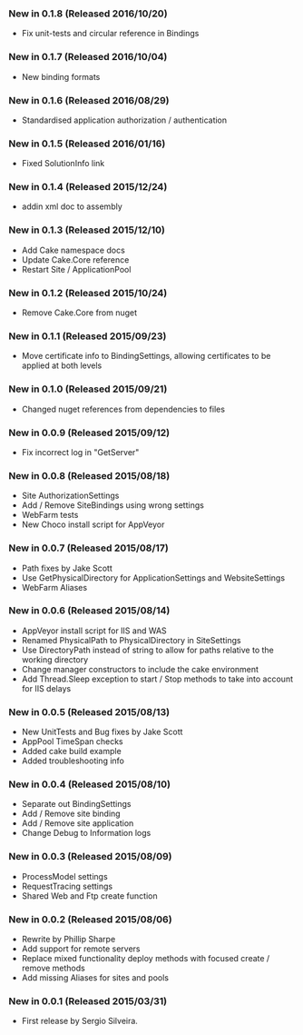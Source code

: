 ### New in 0.1.8 (Released 2016/10/20)
* Fix unit-tests and circular reference in Bindings

### New in 0.1.7 (Released 2016/10/04)
* New binding formats

### New in 0.1.6 (Released 2016/08/29)
* Standardised application authorization / authentication

### New in 0.1.5 (Released 2016/01/16)
* Fixed SolutionInfo link

### New in 0.1.4 (Released 2015/12/24)
* addin xml doc to assembly

### New in 0.1.3 (Released 2015/12/10)
* Add Cake namespace docs
* Update Cake.Core reference
* Restart Site / ApplicationPool

### New in 0.1.2 (Released 2015/10/24)
* Remove Cake.Core from nuget

### New in 0.1.1 (Released 2015/09/23)
* Move certificate info to BindingSettings, allowing certificates to be applied at both levels

### New in 0.1.0 (Released 2015/09/21)
* Changed nuget references from dependencies to files

### New in 0.0.9 (Released 2015/09/12)
* Fix incorrect log in "GetServer"

### New in 0.0.8 (Released 2015/08/18)
* Site AuthorizationSettings
* Add / Remove SiteBindings using wrong settings
* WebFarm tests
* New Choco install script for AppVeyor

### New in 0.0.7 (Released 2015/08/17)
* Path fixes by Jake Scott
* Use GetPhysicalDirectory for ApplicationSettings and WebsiteSettings
* WebFarm Aliases

### New in 0.0.6 (Released 2015/08/14)
* AppVeyor install script for IIS and WAS
* Renamed PhysicalPath to PhysicalDirectory in SiteSettings
* Use DirectoryPath instead of string to allow for paths relative to the working directory
* Change manager constructors to include the cake environment
* Add Thread.Sleep exception to start / Stop methods to take into account for IIS delays

### New in 0.0.5 (Released 2015/08/13)
* New UnitTests and Bug fixes by Jake Scott
* AppPool TimeSpan checks
* Added cake build example
* Added troubleshooting info

### New in 0.0.4 (Released 2015/08/10)
* Separate out BindingSettings
* Add / Remove site binding
* Add / Remove site application
* Change Debug to Information logs

### New in 0.0.3 (Released 2015/08/09)
* ProcessModel settings
* RequestTracing settings
* Shared Web and Ftp create function

### New in 0.0.2 (Released 2015/08/06)
* Rewrite by Phillip Sharpe
* Add support for remote servers
* Replace mixed functionality deploy methods with focused create / remove methods
* Add missing Aliases for sites and pools

### New in 0.0.1 (Released 2015/03/31)
* First release by Sergio Silveira.